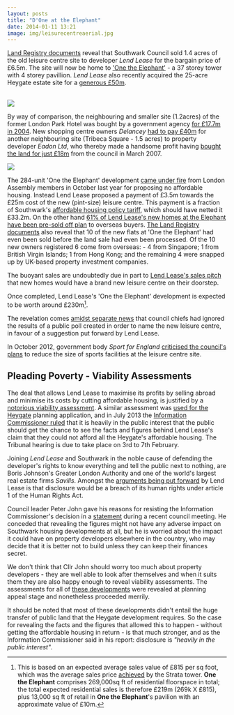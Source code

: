 ```yaml
---
layout: posts
title: "D'One at the Elephant"
date: 2014-01-11 13:21
image: img/leisurecentreaerial.jpg
---
```


[Land Registry documents](http://crappistmartin.github.io/images/leisurecentreaerial.jpg/images/OneTheElephantRegisterTGL381808.pdf) reveal that Southwark Council sold 1.4 acres of the old leisure centre site to developer _Lend Lease_ for the bargain price of £6.5m. The site will now be home to ['One the Elephant'](http://www.onetheelephant.com) - a 37 storey tower with 4 storey pavillion. _Lend Lease_ also recently acquired the 25-acre Heygate estate site for a [generous £50m](http://www.standard.co.uk/news/london/elephant-and-castle-estate-revamp-ripped-off-taxpayers-8482794.html).  </br></br>

![](http://crappistmartin.github.io/images/onetheelephant.jpg)

By way of comparison, the neighbouring and smaller site (1.2acres) of the former London Park Hotel was bought by a government agency [for £17.7m in 2004](http://crappistmartin.github.io/images/360TowerLandRegistry.pdf). New shopping centre owners _Delancey_ [had to pay £40m](http://betterelephant.github.io/images/OakmayneLandRegistry.pdf) for another neighbouring site (Tribeca Square - 1.5 acres) to property developer _Eadon Ltd_, who thereby made a handsome profit having [bought the land for just £18m](http://crappistmartin.github.io/images/TribecaLR.pdf) from the council in March 2007. 

![](http://www.london-se1.co.uk/news/imageuploads/1354551143_80.177.117.97.jpg)

The 284-unit 'One the Elephant' development [came under fire](http://www.insidehousing.co.uk/regulation/social-housing-tenants-treated-like-downton-abbey-servants/6529183.article) from London Assembly members in October last year for proposing no affordable housing. Instead Lend Lease proposed a payment of £3.5m towards the £25m cost of the new (pint-size) leisure centre. This payment is a fraction of Southwark's [affordable housing policy tariff](http://crappistmartin.github.io/images/affordablehousingspg.pdf), which should have netted it £33.2m. On the other hand [61% of Lend Lease's new homes at the Elephant have been pre-sold off plan](http://lendlease2013.reportonline.com.au/annual-report/europe) to overseas buyers. [The Land Registry documents](http://crappistmartin.github.io/images/OneTheElephantRegisterTGL381808.pdf) also reveal that 10 of the new flats at 'One the Elephant' had even been sold before the land sale had even been processed. Of the 10 new owners registered 6 come from overseas: - 4 from Singapore; 1 from British Virgin Islands; 1 from Hong Kong; and the remaining 4 were snapped up by UK-based property investment companies.

The buoyant sales are undoubtedly due in part to [Lend Lease's sales pitch](http://www.onetheelephant.com/facilities/leisure-centre) that new homes would have a brand new leisure centre on their doorstep.

Once completed, Lend Lease's 'One the Elephant' development is expected to be worth around £230m[^1].

The revelation comes [amidst separate news](http://crappistmartin.github.io/images/SNleisurecentre.pdf) that council chiefs had ignored the results of a public poll created in order to name the new leisure centre, in favour of a suggestion put forward by Lend Lease.  

In October 2012, government body _Sport for England_ [criticised the council's plans](http://www.london-se1.co.uk/news/view/6367) to reduce the size of sports facilities at the leisure centre site.  

## Pleading Poverty - Viability Assessments
The deal that allows Lend Lease to maximise its profits by selling abroad and minimise its costs by cutting affordable housing, is justified by a [notorious viability assessment](/2013-07-30-how-to-avoid-providing-affordable-housing-a-guide-for-developers). A similar assessment was [used for the Heygate](/2012-07-03-its-all-about-financial-viability) planning application, and in July 2013 the [Information Commissioner ruled](/2013-07-24-heygate-figures-must-b-be-revealed-information-commissioner) that it is heavily in the public interest that the public should get the chance to see the facts and figures behind Lend Lease's claim that they could not afford all the Heygate's affordable housing. The Tribunal hearing is due to take place on 3rd to 7th February.

Joining _Lend Lease_ and Southwark in the noble cause of defending the developer's rights to know everything and tell the public next to nothing, are Boris Johnson's Greater London Authority and one of the world's largest real estate firms _Savills_. Amongst the [arguments being put forward](http://betterelephant.github.io/blog/2013/09/25/lend-lease-is-not-human/) by Lend Lease is that disclosure would be a breach of its human rights under article 1 of the Human Rights Act. 

Council leader Peter John gave his reasons for resisting the Information Commissioner's decision in a [statement](http://crappistmartin.github.io/images/TranscriptOverviewScrutiny.pdf) during a recent council meeting. He conceded that revealing the figures might not have any adverse impact on Southwark housing developments at all, but he is worried about the impact it could have on property developers elsewhere in the country, who may decide that it is better not to build unless they can keep their finances secret. 

We don't think that Cllr John should worry too much about property developers - they are well able to look after themselves and when it suits them they are also happy enough to reveal viability assessments. The assessments for all of [these developments](/collated-viability-assessments) were revealed at planning appeal stage and nonetheless proceeded merrily.

It should be noted that most of these developments didn't entail the huge transfer of public land that the Heygate development requires. So the case for revealing the facts and the figures that allowed this to happen - without getting the affordable housing in return - is that much stronger, and as the Information Commissioner said in his report: disclosure is _"heavily in the public interest"_. 


[^1]: This is based on an expected average sales value of £815 per sq foot, which was the average sales price [achieved](http://www.colliers.com/~/media/Files/EMEA/UK/research/residential/201202-central-london-residential-market.pdf) by the Strata tower.  __One the Elephant__ comprises 269,000sq ft of residential floorspace in total; the total expected residential sales is therefore £219m (269k X £815), plus 13,000 sq ft of retail in __One the Elephant__'s pavilion with an approximate value of £10m.

 











